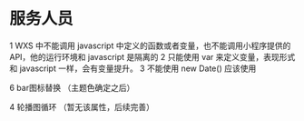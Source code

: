 # 服务人员
1 WXS 中不能调用 javascript 中定义的函数或者变量，也不能调用小程序提供的 
API，他的运行环境和 javascript 是隔离的
2 只能使用 var 来定义变量，表现形式和 javascript 一样，会有变量提升。
3 不能使用 new Date() 应该使用 

6 bar图标替换 （主题色确定之后）

4 轮播图循环 （暂无该属性，后续完善）

